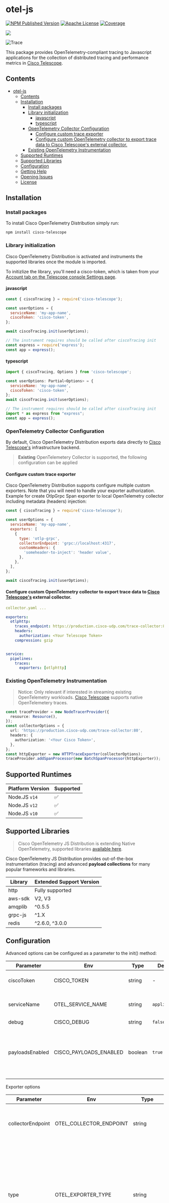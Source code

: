 # otel-js

[![NPM Published Version][npm-image]][npm-url]
[![Apache License][license-image]][license-image]
[![Coverage][coverage-image]][coverage-url]

<p><a>
   <img src=https://github.com/cisco-open/otel-js/actions/workflows/ci.yaml/badge.svg?style=for-the-badge>
</a></p>

![Trace](trace.png)

This package provides OpenTelemetry-compliant tracing to Javascript applications for the collection of distributed tracing and performance metrics in [Cisco Telescope](https://console.telescope.app/?utm_source=github).

## Contents

- [otel-js](#otel-js)
  - [Contents](#contents)
  - [Installation](#installation)
    - [Install packages](#install-packages)
    - [Library initialization](#library-initialization)
      - [javascript](#javascript)
      - [typescript](#typescript)
    - [OpenTelemetry Collector Configuration](#opentelemetry-collector-configuration)
      - [Configure custom trace exporter](#configure-custom-trace-exporter)
      - [Configure custom OpenTelemetry collector to export trace data to Cisco Telescope's external collector.](#configure-custom-opentelemetry-collector-to-export-trace-data-to-cisco-telescopes-external-collector)
    - [Existing OpenTelemetry Instrumentation](#existing-opentelemetry-instrumentation)
  - [Supported Runtimes](#supported-runtimes)
  - [Supported Libraries](#supported-libraries)
  - [Configuration](#configuration)
  - [Getting Help](#getting-help)
  - [Opening Issues](#opening-issues)
  - [License](#license)

## Installation

### Install packages

To install Cisco OpenTelemetry Distribution simply run:

```sh
npm install cisco-telescope
```

### Library initialization

Cisco OpenTelemetry Distribution is activated and instruments the supported libraries once the module is imported.

To initizlize the library, you'll need a cisco-token, which is taken from your [Account tab on the Telescope console Settings page](https://console.telescope.app/settings/account).

#### javascript

```javascript
const { ciscoTracing } = require('cisco-telescope');

const userOptions = {
  serviceName: 'my-app-name',
  ciscoToken: 'cisco-token',
};

await ciscoTracing.init(userOptions);

// The instrument requires should be called after ciscoTracing init
const express = require('express');
const app = express();
```

#### typescript

```javascript
import { ciscoTracing, Options } from 'cisco-telescope';

const userOptions: Partial<Options> = {
  serviceName: 'my-app-name',
  ciscoToken: 'cisco-token',
};
await ciscoTracing.init(userOptions);

// The instrument requires should be called after ciscoTracing init
import * as express from "express";
const app = express();
```

### OpenTelemetry Collector Configuration

By default, Cisco OpenTelemetry Distribution exports data directly to [Cisco Telescope's](https://console.telescope.app/?utm_source=github) infrastructure backend.

> **Existing** OpenTelemetery Collector is supported, the following configuration can be applied

#### Configure custom trace exporter

Cisco OpenTelemetry Distribution supports configure multiple custom exporters. Note that you will need to handle your exporter authorization.
Example for create OtlpGrpc Span exporter to local OpenTelemetry collector including metadata (headers) injection:

```javascript
const { ciscoTracing } = require('cisco-telescope');

const userOptions = {
  serviceName: 'my-app-name',
  exporters: [
    {
      type: 'otlp-grpc',
      collectorEndpoint: 'grpc://localhost:4317',
      customHeaders: {
        'someheader-to-inject': 'header value',
      },
    },
  ],
};

await ciscoTracing.init(userOptions);
```

#### Configure custom OpenTelemetry collector to export trace data to [Cisco Telescope's](https://console.telescope.app/?utm_source=github) external collector.

```yaml
collector.yaml ...

exporters:
  otlphttp:
    traces_endpoint: https://production.cisco-udp.com/trace-collector:80
    headers:
      authorization: <Your Telescope Token>
    compression: gzip


service:
  pipelines:
    traces:
      exporters: [otlphttp]
```

### Existing OpenTelemetry Instrumentation

> Notice: Only relevant if interested in streaming existing OpenTelemetry workloads.
> [Cisco Telescope](https://console.telescope.app/?utm_source=github) supports native OpenTelemetery traces.

```typescript
const traceProvider = new NodeTracerProvider({
  resource: Resource(),
});
const collectorOptions = {
  url: 'https://production.cisco-udp.com/trace-collector:80',
  headers: {
    authorization: '<Your Cisco Token>',
  },
};
const httpExporter = new HTTPTraceExporter(collectorOptions);
traceProvider.addSpanProcessor(new BatchSpanProcessor(httpExporter));
```

## Supported Runtimes

| Platform Version | Supported |
| ---------------- | --------- |
| Node.JS `v14`    | ✅        |
| Node.JS `v12`    | ✅        |
| Node.JS `v10`    | ✅        |

## Supported Libraries

> Cisco OpenTelemetry JS Distribution is extending Native OpenTelemetry, supported libraries [available here](https://github.com/open-telemetry/opentelemetry-js-contrib/tree/main/metapackages/auto-instrumentations-node#supported-instrumentations).

Cisco OpenTelemetry JS Distribution provides out-of-the-box instrumentation (tracing) and advanced **payload collections** for many popular frameworks and libraries.

| Library | Extended Support Version |
| ------- | ------------------------ |
| http    | Fully supported          |
| aws-sdk | V2, V3                   |
| amqplib | ^0.5.5                   |
| grpc-js | ^1.X                     |
| redis   | ^2.6.0, ^3.0.0           |

## Configuration

Advanced options can be configured as a parameter to the init() method:

| Parameter       | Env                    | Type    | Default       | Description                                                                                                                                                                                                                      |
| --------------- | ---------------------- | ------- | ------------- | -------------------------------------------------------------------------------------------------------------------------------------------------------------------------------------------------------------------------------- |
| ciscoToken      | CISCO_TOKEN            | string  | -             | Cisco account token                                                                                                                                                                                                              |
| serviceName     | OTEL_SERVICE_NAME      | string  | `application` | Application name that will be set for traces                                                                                                                                                                                     |
| debug           | CISCO_DEBUG            | string  | `false`       | Debug logs                                                                                                                                                                                                                       |
| payloadsEnabled | CISCO_PAYLOADS_ENABLED | boolean | `true`        | Whether the span should include paylaods or not according to [this list](https://github.com/epsagon/cisco-otel-distribution-specifications/blob/7594c0d2f6504e59e1b8c238426eba5171155b90/packages/js/src/payload_attributes.ts). |

Exporter options

| Parameter         | Env                     | Type                | Default                                               | Description                                                                                                                                |
| ----------------- | ----------------------- | ------------------- | ----------------------------------------------------- | ------------------------------------------------------------------------------------------------------------------------------------------ |
| collectorEndpoint | OTEL_COLLECTOR_ENDPOINT | string              | `https://production.cisco-udp.com/trace-collector:80` | The address of the trace collector to send traces to                                                                                       |
| type              | OTEL_EXPORTER_TYPE      | string              | `otlp-http`                                           | The exporter type to use (Currently only `otlp-http` is supported). Multiple exporter option available via init function see example below |
| customHeaders     | None                    | Map<string, string> | {}                                                    | Extra headers to inject to the exporter (in gRPC to the metadata, in http to Headers)                                                      |

## Getting Help

If you have any issue around using the library or the product, please don't hesitate to:

- Use the [documentation](https://docs.telescope.app).
- Use the help widget inside the product.
- Open an issue in GitHub.

## Opening Issues

If you encounter a bug with the Cisco OpenTelemetry Distribution for JavaScript, we want to hear about it.

When opening a new issue, please provide as much information about the environment:

- Library version, JavaScript runtime version, dependencies, etc.
- Snippet of the usage.
- A reproducible example can really help.

The GitHub issues are intended for bug reports and feature requests.
For help and questions about [Cisco Telescope](https://console.telescope.app/?utm_source=github), use the help widget inside the product.

## License

Provided under the Apache 2.0. See LICENSE for details.

Copyright 2022, Cisco

[npm-url]: https://www.npmjs.com/package/cisco-telescope
[npm-image]: https://img.shields.io/github/v/release/cisco-open/otel-js?include_prereleases&style=for-the-badge
[license-url]: https://github.com/https://github.com/cisco-open/otel-js/blob/main/LICENSE
[license-image]: https://img.shields.io/badge/license-Apache_2.0-green.svg?style=for-the-badge
[coverage-url]: https://codecov.io/gh/cisco-open/otel-js/branch/main/
[coverage-image]: https://img.shields.io/codecov/c/github/cisco-open/otel-js?style=for-the-badge
